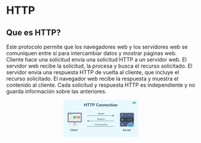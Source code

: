 # HTTP

## Que es HTTP?

Este protocolo permite que los navegadores web y los servidores web se comuniquen entre sí para intercambiar datos y mostrar páginas web. Cliente hace una solicitud envía una solicitud HTTP a un servidor web. El servidor web recibe la solicitud, la procesa y busca el recurso solicitado. El servidor envía una respuesta HTTP de vuelta al cliente, que incluye el recurso solicitado. El navegador web recibe la respuesta y muestra el contenido al cliente. Cada solicitud y respuesta HTTP es independiente y no guarda información sobre las anteriores.

<p align="center">
    <img width="200" src="https://github.com/PhilipR7/2425-SMX2-M8UF1A1-HistoriaWeb-1991-http-Rendon-Chamba-Philip/blob/main/http.gif">
</p>







